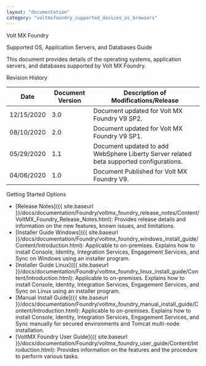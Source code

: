 ```yaml
---
layout: "documentation"
category: "voltmxfoundry_supported_devices_os_browsers"
---
```

                    

Volt MX  Foundry

Supported OS, Application Servers, and Databases Guide

This document provides details of the operating systems, application servers, and databases supported by Volt MX Foundry.

Revision History

  
| **Date** | **Document Version** | **Description of Modifications/Release** |
| --- | --- | --- |
| 12/15/2020 | 3.0 | Document updated for Volt MX Foundry V9 SP2. |
| 08/10/2020 | 2.0 | Document updated for Volt MX Foundry V9 SP1. |
| 05/29/2020 | 1.1 | Document updated to add WebSphere Liberty Server related beta supported configurations. |
| 04/06/2020 | 1.0 | Document Published for Volt MX Foundry V9. |

Getting Started Options

*   [Release Notes]({{ site.baseurl }}/docs/documentation/Foundry/voltmx_foundry_release_notes/Content/VoltMX_Foundry_Release_Notes.html): Provides release details and information on the new features, known issues, and limitations.
*   [Installer Guide Windows]({{ site.baseurl }}/docs/documentation/Foundry/voltmx_foundry_windows_install_guide/Content/Introduction.html): Applicable to on-premises. Explains how to install Console, Identity, Integration Services, Engagement Services, and Sync on Windows using an installer program.
*   [Installer Guide Linux]({{ site.baseurl }}/docs/documentation/Foundry/voltmx_foundry_linux_install_guide/Content/Introduction.html): Applicable to on-premises. Explains how to install Console, Identity, Integration Services, Engagement Services, and Sync on Linux using an installer program.
*   [Manual Install Guide]({{ site.baseurl }}/docs/documentation/Foundry/voltmx_foundry_manual_install_guide/Content/Introduction.html): Applicable to on-premises. Explains how to install Console, Identity, Integration Services, Engagement Services, and Sync manually for secured environments and Tomcat multi-node installation.
*   [VoltMX Foundry User Guide]({{ site.baseurl }}/docs/documentation/Foundry/voltmx_foundry_user_guide/Content/Introduction.html): Provides information on the features and the procedure to perform various tasks.
